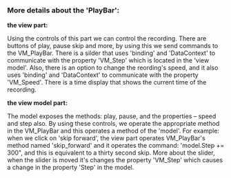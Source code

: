 ### More details about the 'PlayBar':

**the view part:**

Using the controls of this part we can control the recording. There are buttons of play, pause skip and more, by using this we send commands to the VM_PlayBar. There is a silder that uses 'binding' and 'DataContext' to communicate with the property 'VM_Step' which is located in the 'view model'. Also, there is an option to change the reording's speed, and it also uses 'binding' and 'DataContext' to communicate with the property 'VM_Speed'. There is a time display that shows the current time of the recording.

**the view model part:**

The model exposes the methods: play, pause, and the properties – speed and step also. By using these controls, we operate the appropriate method in the VM_PlayBar and this operates a method of the 'model'. For example: when we click on 'skip forward', the view part operates VM_PlayBar's method named 'skip_forward' and it operates the command: 'model.Step += 300", and this is equivalent to a thirty second skip. More about the slider, when the slider is moved it's changes the property 'VM_Step' which causes a change in the property 'Step' in the model.
